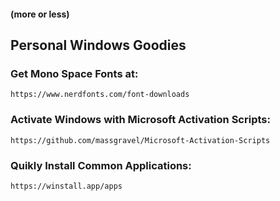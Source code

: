 #### (more or less)
## Personal Windows Goodies







### Get Mono Space Fonts at:
```
https://www.nerdfonts.com/font-downloads
```
### Activate Windows with Microsoft Activation Scripts:
```
https://github.com/massgravel/Microsoft-Activation-Scripts
```
### Quikly Install Common Applications:
```
https://winstall.app/apps
```

